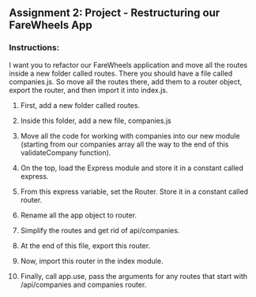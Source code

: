 ## Assignment 2: Project - Restructuring our FareWheels App

### Instructions:

I want you to refactor our FareWheels application and move all the routes inside a new folder called routes. There you should have a file called companies.js. So move all the routes there, add them to a router object, export the router, and then import it into index.js.

1. First, add a new folder called routes.

2. Inside this folder, add a new file, companies.js

3. Move all the code for working with companies into our new module (starting from our companies array all the way to the end of this validateCompany function).

4. On the top, load the Express module and store it in a constant called express.

5. From this express variable, set the Router. Store it in a constant called router.

6. Rename all the app object to router.

7. Simplify the routes and get rid of api/companies.

8. At the end of this file, export this router.

9. Now, import this router in the index module.

10. Finally, call app.use, pass the arguments for any routes that start with /api/companies and companies router.